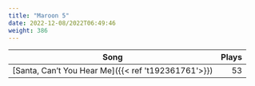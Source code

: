 ```yaml
---
title: "Maroon 5"
date: 2022-12-08/2022T06:49:46
weight: 386
---
```




 Song | Plays 
----- | -----:
[Santa, Can’t You Hear Me]({{< ref 't192361761'>}}) | 53
